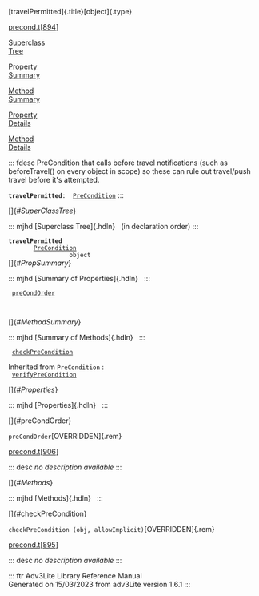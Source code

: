 [travelPermitted]{.title}[object]{.type}

[precond.t](../file/precond.t.html)\[[894](../source/precond.t.html#894)\]

[Superclass\
Tree](#_SuperClassTree_)

[Property\
Summary](#_PropSummary_)

[Method\
Summary](#_MethodSummary_)

[Property\
Details](#_Properties_)

[Method\
Details](#_Methods_)

::: fdesc
PreCondition that calls before travel notifications (such as
beforeTravel() on every object in scope) so these can rule out
travel/push travel before it\'s attempted.

**`travelPermitted`**` :   `[`PreCondition`](../object/PreCondition.html)
:::

[]{#_SuperClassTree_}

::: mjhd
[Superclass Tree]{.hdln}   (in declaration order)
:::

**`travelPermitted`**\
`         `[`PreCondition`](../object/PreCondition.html)\
`                 object`\
[]{#_PropSummary_}

::: mjhd
[Summary of Properties]{.hdln}  
:::

` `[`preCondOrder`](#preCondOrder)`  `

` `

[]{#_MethodSummary_}

::: mjhd
[Summary of Methods]{.hdln}  
:::

` `[`checkPreCondition`](#checkPreCondition)`  `

Inherited from `PreCondition` :\
` `[`verifyPreCondition`](../object/PreCondition.html#verifyPreCondition)`  `

[]{#_Properties_}

::: mjhd
[Properties]{.hdln}  
:::

[]{#preCondOrder}

`preCondOrder`[OVERRIDDEN]{.rem}

[precond.t](../file/precond.t.html)\[[906](../source/precond.t.html#906)\]

::: desc
*no description available*
:::

[]{#_Methods_}

::: mjhd
[Methods]{.hdln}  
:::

[]{#checkPreCondition}

`checkPreCondition (obj, allowImplicit)`[OVERRIDDEN]{.rem}

[precond.t](../file/precond.t.html)\[[895](../source/precond.t.html#895)\]

::: desc
*no description available*
:::

::: ftr
Adv3Lite Library Reference Manual\
Generated on 15/03/2023 from adv3Lite version 1.6.1
:::
